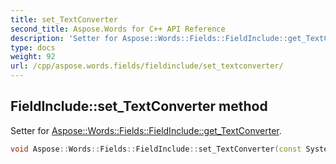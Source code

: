 ```yaml
---
title: set_TextConverter
second_title: Aspose.Words for C++ API Reference
description: 'Setter for Aspose::Words::Fields::FieldInclude::get_TextConverter.'
type: docs
weight: 92
url: /cpp/aspose.words.fields/fieldinclude/set_textconverter/
---
```

## FieldInclude::set_TextConverter method


Setter for [Aspose::Words::Fields::FieldInclude::get_TextConverter](../get_textconverter/).

```cpp
void Aspose::Words::Fields::FieldInclude::set_TextConverter(const System::String &value)
```

